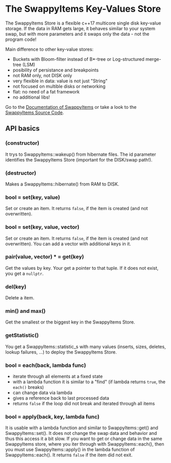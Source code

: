 # The SwappyItems Key-Values Store

The SwappyItems Store is a flexible c++17 multicore single disk key-value storage.
If the data in RAM gets large, it behaves similar to your system swap, but
with more parameters and it swaps only the data - not the program code!

Main difference to other key-value stores:

- Buckets with Bloom-filter instead of B*-tree or Log-structured merge-tree (LSM)
- posibility of persistance and breakpoints
- not RAM only, not DISK only
- very flexible in data: value is not just "String"
- not focused on multible disks or networking
- flat: no need of a fat framework
- no additional libs!

Go to the [Documentation of SwappyItems](https://no-go.github.io/SwappyItems/)
or take a look to the [SwappyItems Source Code](https://github.com/no-go/SwappyItems/).

## API basics

### (constructor)

It trys to SwappyItems::wakeup() from hibernate files. The id parameter identifies 
the SwappyItems Store (important for the DISK/swap path!).

### (destructor)

Makes a SwappyItems::hibernate() from RAM to DISK.

### bool = set(key, value)

Set or create an item. It returns `false`, if the item is created (and not overwritten).

### bool = set(key, value, vector<keys>)

Set or create an item. It returns `false`, if the item is created (and not overwritten).
You can add a vector with additional keys in it.

### pair(value, vector<keys>) * = get(key)

Get the values by key. Your get a pointer to that tuple. If it does not exist, you get a `nullptr`.

### del(key)

Delete a item.

### min() and max()

Get the smallest or the biggest key in the SwappyItems Store.

### getStatistic()

You get a SwappyItems::statistic_s with many values (inserts, sizes, deletes, lookup failures, ...) to
deploy the SwappyItems Store.

### bool = each(back, lambda func)

- iterate through all elements at a fixed state
- with a lambda function it is similar to a "find" (if lambda returns `true`, the `each()` breaks)
- can change data via lambda
- gives a reference back to last processed data
- returns `false` if the loop did not break and iterated through all items

### bool = apply(back, key, lambda func)

It is usable with a lambda function and similar to SwappyItems::get() and SwappyItems::set().
It does not change the swap data and behavior and thus this access it a bit slow.
If you want to get or change data in the same SwappyItems store, where you
iter through with SwappyItems::each(), then you must use SwappyItems::apply() in the lambda
function of SwappyItems::each(). It returns `false` if the item did not exit.

